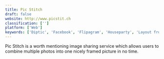 ```yaml
---
title: Pic Stitch
draft: false 
website: http://www.picstit.ch
classification: ['']
platform: ['Web']
keywords: ['Diptic', 'Facebook', 'Flipagram', 'Houseparty', 'Layout from Instagram', 'Lomogram', 'Phanfare', 'PhotoSpills', 'PicLab', 'PixelFed', 'Retrica', 'Twitter', 'Wassenger', 'snapfish']
---
```

Pic Stitch is a worth mentioning image sharing service which allows users to combine multiple photos into one nicely framed picture in no time.